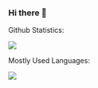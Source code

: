 ### Hi there 👋

Github Statistics:

<img src="https://github-readme-stats.vercel.app/api?username=sumankhatri404&show_icons=true&theme=merko">

Mostly Used Languages:

<img src ="https://github-readme-stats.vercel.app/api/top-langs/?username=sumankhatri404&show_icons=true&theme=merko&layout=compact">


<!--
**sumankhatri404/sumankhatri404** is a ✨ _special_ ✨ repository because its `README.md` (this file) appears on your GitHub profile.

Here are some ideas to get you started:

- 🔭 I’m currently working on flutter mobile app
- 🌱 I’m currently learning ...
- 👯 I’m looking to collaborate on ...
- 🤔 I’m looking for help with ...
- 💬 Ask me about ...
- 📫 How to reach me: ...
- 😄 Pronouns: ...
- ⚡ Fun fact: ...
-->
